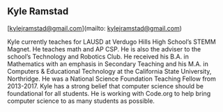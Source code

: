 ## Kyle Ramstad

[kylejramstad@gmail.com](mailto: kylejramstad@gmail.com)

Kyle currently teaches for LAUSD at Verdugo Hills High School’s STEMM Magnet. He teaches math and AP CSP. He is also the adviser to the school’s Technology and Robotics Club. He received his B.A. in Mathematics with an emphasis in Secondary Teaching and his M.A. in Computers & Educational Technology at the California State University, Northridge. He was a National Science Foundation Teaching Fellow from 2013-2017. Kyle has a strong belief that computer science should be foundational for all students. He is working with Code.org to help bring computer science to as many students as possible.
